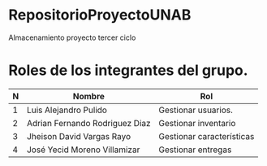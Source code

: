 # RepositorioProyectoUNAB
Almacenamiento proyecto tercer ciclo

# Roles de los integrantes del grupo.
| N 	| Nombre                         	| Rol                       	|
|---	|--------------------------------	|---------------------------	|
| 1 	| Luis Alejandro Pulido          	| Gestionar usuarios.       	|
| 2 	| Adrian Fernando Rodriguez Diaz 	| Gestionar inventario      	|
| 3 	| Jheison David Vargas Rayo      	| Gestionar características 	|
| 4 	| José Yecid Moreno Villamizar   	| Gestionar entregas        	|
